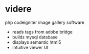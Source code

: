 videre
======

php codeigniter image gallery software 
- reads tags from adobe bridge
- builds mysql database
- displays semantic html5
- intuitive viewer UI